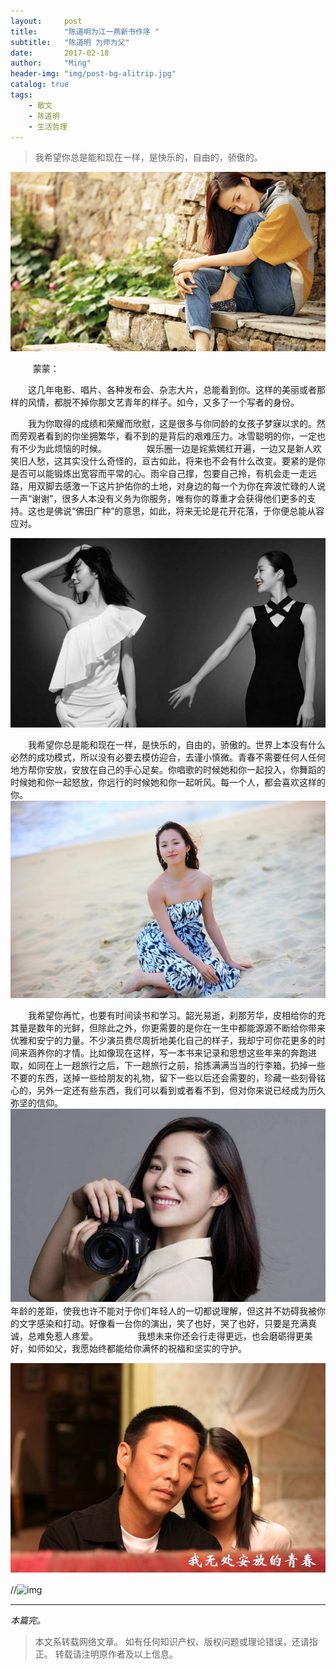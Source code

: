 ```yaml
---
layout:     post
title:      "陈道明为江一燕新书作序 "
subtitle:   "陈道明 为师为父"
date:       2017-02-18
author:     "Ming"
header-img: "img/post-bg-alitrip.jpg"
catalog: true
tags:
    - 散文
    - 陈道明
    - 生活哲理
---
```

> 我希望你总是能和现在一样，是快乐的，自由的，骄傲的。

![img](/img/in-post/20170218/jiangyiyan01.PNG)


　
　
蒙蒙：

　　这几年电影、唱片、各种发布会、杂志大片，总能看到你。这样的美丽或者那样的风情，都脱不掉你那文艺青年的样子。如今，又多了一个写者的身份。

　　我为你取得的成绩和荣耀而欣慰，这是很多与你同龄的女孩子梦寐以求的。然而旁观者看到的你坐拥繁华，看不到的是背后的艰难压力。冰雪聪明的你，一定也有不少为此烦恼的时候。
　　
　　娱乐圈一边是姹紫嫣红开遍，一边又是新人欢笑旧人愁，这其实没什么奇怪的，亘古如此，将来也不会有什么改变。要紧的是你是否可以能锻炼出宽容而平常的心。雨伞自己撑，包要自己拎，有机会走一走远路，用双脚去感激一下这片护佑你的土地，对身边的每一个为你在奔波忙碌的人说一声“谢谢”，很多人本没有义务为你服务，唯有你的尊重才会获得他们更多的支持。这也是佛说“佛田广种”的意思，如此，将来无论是花开花落，于你便总能从容应对。

![img](/img/in-post/20170218/jiangyiyan02.PNG)

　　我希望你总是能和现在一样，是快乐的，自由的，骄傲的。世界上本没有什么必然的成功模式，所以没有必要去模仿迎合，去谨小慎微。青春不需要任何人任何地方帮你安放，安放在自己的手心足矣。你唱歌的时候她和你一起投入，你舞蹈的时候她和你一起怒放，你远行的时候她和你一起听风。每一个人，都会喜欢这样的你。
　
 ![img](/img/in-post/20170218/jiangyiyan05.PNG)
 
　　我希望你再忙，也要有时间读书和学习。韶光易逝，刹那芳华，皮相给你的充其量是数年的光鲜，但除此之外，你更需要的是你在一生中都能源源不断给你带来优雅和安宁的力量。不少演员费尽周折地美化自己的样子，我却宁可你花更多的时间来涵养你的才情。比如像现在这样，写一本书来记录和思想这些年来的奔跑进取，如同在上一趟旅行之后，下一趟旅行之前，拾拣满满当当的行李箱，扔掉一些不要的东西，送掉一些给朋友的礼物，留下一些以后还会需要的，珍藏一些刻骨铭心的，另外一定还有些东西，我们可以看到或者看不到，但对你来说已经成为历久弥坚的信仰。
　　
　　![img](/img/in-post/20170218/jiangyiyan04.PNG)
　　
　　年龄的差距，使我也许不能对于你们年轻人的一切都说理解，但这并不妨碍我被你的文字感染和打动。好像看一台你的演出，笑了也好，哭了也好，只要是充满真诚，总难免惹人疼爱。
　　
　　我想未来你还会行走得更远，也会磨砺得更美好，如师如父，我愿始终都能给你满怀的祝福和坚实的守护。


   ![img](/img/in-post/20170218/jiangyiyan03.PNG)

//![img](https://timgsa.baidu.com/timg?image&quality=80&size=b10000_10000&sec=1487475176&di=f77b49d83d5e7c1beb2632b5448c1e7c&src=http://img.e0575.com/attachment/Day_111116/173_1151003_62c983c88935f42.jpg)
　

---

*本篇完。*



> 本文系转载网络文章。
> 如有任何知识产权、版权问题或理论错误，还请指正。
> 转载请注明原作者及以上信息。
